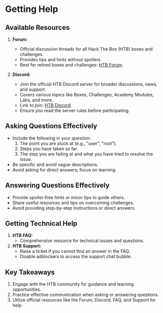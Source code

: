 # Getting Help

## Available Resources
1. **Forum:**
   - Official discussion threads for all Hack The Box (HTB) boxes and challenges.
   - Provides tips and hints without spoilers.
   - Best for retired boxes and challenges: [HTB Forum](https://forum.hackthebox.com).

2. **Discord:**
   - Join the official HTB Discord server for broader discussions, news, and support.
   - Covers various topics like Boxes, Challenges, Academy Modules, Labs, and more.
   - Link to join: [HTB Discord](https://discord.com).
   - Ensure you read the server rules before participating.

## Asking Questions Effectively
- Include the following in your question:
  1. The point you are stuck at (e.g., "user", "root").
  2. Steps you have taken so far.
  3. The step you are failing at and what you have tried to resolve the issue.
- Be specific and avoid vague descriptions.
- Avoid asking for direct answers; focus on learning.

## Answering Questions Effectively
- Provide spoiler-free hints or minor tips to guide others.
- Share useful resources and tips on overcoming challenges.
- Avoid providing step-by-step instructions or direct answers.

## Getting Technical Help
1. **HTB FAQ:**
   - Comprehensive resource for technical issues and questions.
2. **HTB Support:**
   - Raise a ticket if you cannot find an answer in the FAQ.
   - Disable adblockers to access the support chat bubble.

## Key Takeaways
1. Engage with the HTB community for guidance and learning opportunities.
2. Practice effective communication when asking or answering questions.
3. Utilize official resources like the Forum, Discord, FAQ, and Support for help.
